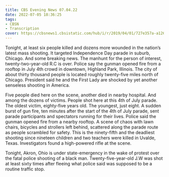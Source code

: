 ```yaml
---
title: CBS Evening News 07.04.22
date: 2022-07-05 18:36:25
tags:
- CBSN
- Transcription
cover: https://cbsnews1.cbsistatic.com/hub/i/r/2019/04/01/727e357a-a126-4138-a2c5-4d3222669d57/thumbnail/640x360/3ff2761028dc5c65cc4f07acd54bcd5c/cbsn2-logo-1920x1080.jpg
---
```

Tonight, at least six people killed and dozens more wounded in the nation’s latest mass shooting. It targeted Independence Day parade in suburb, Chicago. And some breaking news. The manhunt for the person of interest, twenty-two-year-old R.C is over. Police say the gunman opened fire from a rooftop in July 4th crowd in downtown, Highland Park, Illinois. The city of about thirty thousand people is located roughly twenty-five miles north of Chicago. President said he and the First Lady are shocked by yet another senseless shooting in America.

Five people died here on the scene, another died in nearby hospital. And among the dozens of victims. People shot here at this 4th of July parade. The oldest victim, eighty-five years old. The youngest, just eight. A sudden burst of gun fire, ten minutes after the start of the 4th of July parade, sent parade participants and spectators running for their lives. Police said the gunman opened fire from a nearby rooftop. A scene of chaos with lawn chairs, bicycles and strollers left behind, scattered along the parade route as people scrambled for safety. This is the ninety-fifth and the deadliest shooting since nineteen children and two teachers were killed in Uvalde, Texas. Investigators found a high-powered rifle at the scene. 

Tonight, Akron, Ohio is under state-emergency in the wake of protest over the fatal police shooting of a black man. Twenty-five-year-old J.W was shot at least sixty times after fleeing what police said was supposed to be a routine traffic stop.
